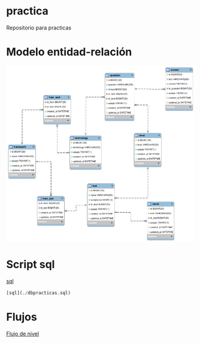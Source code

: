 # practica
Repositorio para practicas

# Modelo entidad-relación
![This is an image](./ER.png)

# Script sql
[sql](./dbpracticas.sql)

```sql
[sql](./dbpracticas.sql)
```

# Flujos
[Flujo de nivel](./WF_practicas.pdf)